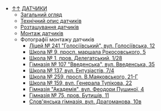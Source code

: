 ﻿- [&uarr;&uarr;](../README.md) [ДАТЧИКИ](README.md)
  - [Загальний огляд](general_description.md)
  - [Технічний опис датчиків](sensor_detail.md)
  - [Розташування датчиків](location.md)
  - [Монтаж датчиків](sensor_install.md)
  - Фотографії монтажу датчиків
    - [Ліцей № 241 "Голосіївський", вул. Голосіївська, 12](6134)
    - [Школа № 9, просп. маршала Рокосовського, 5](6180)
    - [Школа № 1, пров. Делегатський, 1/28](6285)
    - [Гімназія № 107 "Введенська", вул. Введенська, 35](5315)
    - [Школа № 137, вул. Ентузіастів, 7/4](6133)
    - [Школа № 259, просп. В.Маяковського, 21-Г](6274)
    - [Школа № 159, вул. Генерала Тупікова, 22](6145)
    - [Гімназія "Академія", вул. Феодори Пушиної, 4](6277)
    - [Гімназія № 75, пров. Бутишів, 11](6189)
    - [Слов'янська гімназія, вул. Драгоманова, 10в](6253)
	